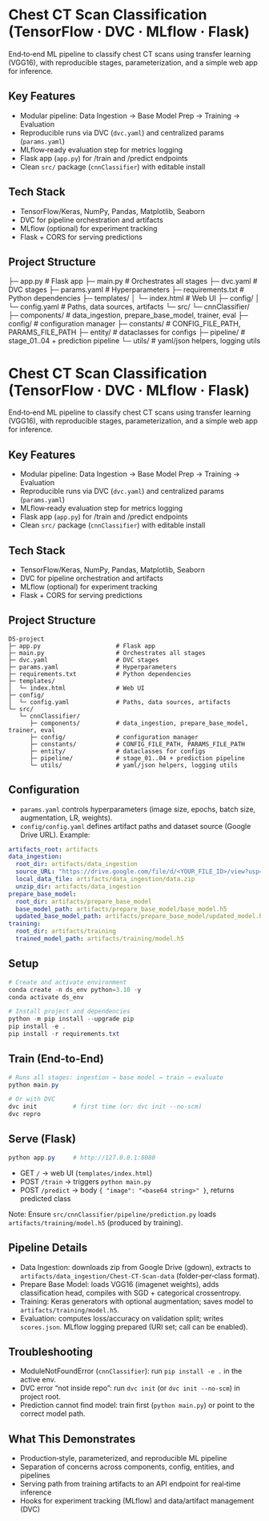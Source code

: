# Chest CT Scan Classification (TensorFlow · DVC · MLflow · Flask)

End‑to‑end ML pipeline to classify chest CT scans using transfer learning (VGG16), with reproducible stages, parameterization, and a simple web app for inference.

## Key Features
- Modular pipeline: Data Ingestion → Base Model Prep → Training → Evaluation
- Reproducible runs via DVC (`dvc.yaml`) and centralized params (`params.yaml`)
- MLflow‑ready evaluation step for metrics logging
- Flask app (`app.py`) for /train and /predict endpoints
- Clean `src/` package (`cnnClassifier`) with editable install

## Tech Stack
- TensorFlow/Keras, NumPy, Pandas, Matplotlib, Seaborn
- DVC for pipeline orchestration and artifacts
- MLflow (optional) for experiment tracking
- Flask + CORS for serving predictions

## Project Structure

├─ app.py # Flask app
├─ main.py # Orchestrates all stages
├─ dvc.yaml # DVC stages
├─ params.yaml # Hyperparameters
├─ requirements.txt # Python dependencies
├─ templates/
│ └─ index.html # Web UI
├─ config/
│ └─ config.yaml # Paths, data sources, artifacts
└─ src/
└─ cnnClassifier/
├─ components/ # data_ingestion, prepare_base_model, trainer, eval
├─ config/ # configuration manager
├─ constants/ # CONFIG_FILE_PATH, PARAMS_FILE_PATH
├─ entity/ # dataclasses for configs
├─ pipeline/ # stage_01..04 + prediction pipeline
└─ utils/ # yaml/json helpers, logging utils

# Chest CT Scan Classification (TensorFlow · DVC · MLflow · Flask)

End‑to‑end ML pipeline to classify chest CT scans using transfer learning (VGG16), with reproducible stages, parameterization, and a simple web app for inference.

## Key Features
- Modular pipeline: Data Ingestion → Base Model Prep → Training → Evaluation
- Reproducible runs via DVC (`dvc.yaml`) and centralized params (`params.yaml`)
- MLflow‑ready evaluation step for metrics logging
- Flask app (`app.py`) for /train and /predict endpoints
- Clean `src/` package (`cnnClassifier`) with editable install

## Tech Stack
- TensorFlow/Keras, NumPy, Pandas, Matplotlib, Seaborn
- DVC for pipeline orchestration and artifacts
- MLflow (optional) for experiment tracking
- Flask + CORS for serving predictions

## Project Structure
```
DS-project
├─ app.py                     # Flask app
├─ main.py                    # Orchestrates all stages
├─ dvc.yaml                   # DVC stages
├─ params.yaml                # Hyperparameters
├─ requirements.txt           # Python dependencies
├─ templates/
│  └─ index.html              # Web UI
├─ config/
│  └─ config.yaml             # Paths, data sources, artifacts
└─ src/
   └─ cnnClassifier/
      ├─ components/          # data_ingestion, prepare_base_model, trainer, eval
      ├─ config/              # configuration manager
      ├─ constants/           # CONFIG_FILE_PATH, PARAMS_FILE_PATH
      ├─ entity/              # dataclasses for configs
      ├─ pipeline/            # stage_01..04 + prediction pipeline
      └─ utils/               # yaml/json helpers, logging utils
```

## Configuration
- `params.yaml` controls hyperparameters (image size, epochs, batch size, augmentation, LR, weights).
- `config/config.yaml` defines artifact paths and dataset source (Google Drive URL). Example:
```yaml
artifacts_root: artifacts
data_ingestion:
  root_dir: artifacts/data_ingestion
  source_URL: "https://drive.google.com/file/d/<YOUR_FILE_ID>/view?usp=sharing"
  local_data_file: artifacts/data_ingestion/data.zip
  unzip_dir: artifacts/data_ingestion
prepare_base_model:
  root_dir: artifacts/prepare_base_model
  base_model_path: artifacts/prepare_base_model/base_model.h5
  updated_base_model_path: artifacts/prepare_base_model/updated_model.h5
training:
  root_dir: artifacts/training
  trained_model_path: artifacts/training/model.h5
```

## Setup
```powershell
# Create and activate environment
conda create -n ds_env python=3.10 -y
conda activate ds_env

# Install project and dependencies
python -m pip install --upgrade pip
pip install -e .
pip install -r requirements.txt
```

## Train (End‑to‑End)
```powershell
# Runs all stages: ingestion → base model → train → evaluate
python main.py

# Or with DVC
dvc init          # first time (or: dvc init --no-scm)
dvc repro
```

## Serve (Flask)
```powershell
python app.py     # http://127.0.0.1:8080
```
- GET `/` → web UI (`templates/index.html`)
- POST `/train` → triggers `python main.py`
- POST `/predict` → body `{ "image": "<base64 string>" }`, returns predicted class

Note: Ensure `src/cnnClassifier/pipeline/prediction.py` loads `artifacts/training/model.h5` (produced by training).

## Pipeline Details
- Data Ingestion: downloads zip from Google Drive (gdown), extracts to `artifacts/data_ingestion/Chest-CT-Scan-data` (folder‑per‑class format).
- Prepare Base Model: loads VGG16 (imagenet weights), adds classification head, compiles with SGD + categorical crossentropy.
- Training: Keras generators with optional augmentation; saves model to `artifacts/training/model.h5`.
- Evaluation: computes loss/accuracy on validation split; writes `scores.json`. MLflow logging prepared (URI set; call can be enabled).

## Troubleshooting
- ModuleNotFoundError (`cnnClassifier`): run `pip install -e .` in the active env.
- DVC error “not inside repo”: run `dvc init` (or `dvc init --no-scm`) in project root.
- Prediction cannot find model: train first (`python main.py`) or point to the correct model path.

## What This Demonstrates
- Production‑style, parameterized, and reproducible ML pipeline
- Separation of concerns across components, config, entities, and pipelines
- Serving path from training artifacts to an API endpoint for real‑time inference
- Hooks for experiment tracking (MLflow) and data/artifact management (DVC)
